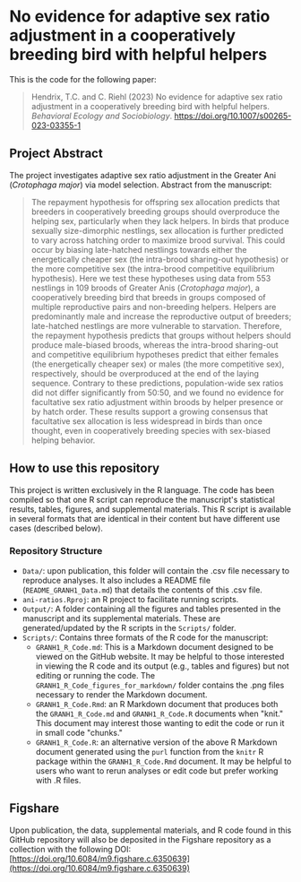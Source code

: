 #  No evidence for adaptive sex ratio adjustment in a cooperatively breeding bird with helpful helpers
 This is the code for the following paper:

> Hendrix, T.C. and C. Riehl (2023) No evidence for adaptive sex ratio adjustment in a cooperatively breeding bird with helpful helpers. *Behavioral Ecology and Sociobiology*. https://doi.org/10.1007/s00265-023-03355-1
 
 
## Project Abstract
The project investigates adaptive sex ratio adjustment in the Greater Ani (*Crotophaga major*) via model selection. Abstract from the manuscript:


> The repayment hypothesis for offspring sex allocation predicts that breeders in cooperatively breeding groups should overproduce the helping sex, particularly when they lack helpers. In birds that produce sexually size-dimorphic nestlings, sex allocation is further predicted to vary across hatching order to maximize brood survival. This could occur by biasing late-hatched nestlings towards either the energetically cheaper sex (the intra-brood sharing-out hypothesis) or the more competitive sex (the intra-brood competitive equilibrium hypothesis). Here we test these hypotheses using data from 553 nestlings in 109 broods of Greater Anis (*Crotophaga major*), a cooperatively breeding bird that breeds in groups composed of multiple reproductive pairs and non-breeding helpers. Helpers are predominantly male and increase the reproductive output of breeders; late-hatched nestlings are more vulnerable to starvation. Therefore, the repayment hypothesis predicts that groups without helpers should produce male-biased broods, whereas the intra-brood sharing-out and competitive equilibrium hypotheses predict that either females (the energetically cheaper sex) or males (the more competitive sex), respectively, should be overproduced at the end of the laying sequence. Contrary to these predictions, population-wide sex ratios did not differ significantly from 50:50, and we found no evidence for facultative sex ratio adjustment within broods by helper presence or by hatch order. These results support a growing consensus that facultative sex allocation is less widespread in birds than once thought, even in cooperatively breeding species with sex-biased helping behavior. 


## How to use this repository
This project is written exclusively in the R language. The code has been compiled so that one R script can reproduce the manuscript's statistical results, tables, figures, and supplemental materials. This R script is available in several formats that are identical in their content but have different use cases (described below). 

### Repository Structure
* `Data/`: upon publication, this folder will contain the .csv file necessary to reproduce analyses. It also includes a README file (`README_GRANH1_Data.md`) that details the contents of this .csv file. 
* `ani-ratios.Rproj`: an R project to facilitate running scripts. 
* `Output/`: A folder containing all the figures and tables presented in the manuscript and its supplemental materials. These are generated/updated by the R scripts in the `Scripts/` folder. 
* `Scripts/`: Contains three formats of the R code for the manuscript:
	+ `GRANH1_R_Code.md`: This is a Markdown document designed to be viewed on the GitHub website. It may be helpful to those interested in viewing the R code and its output (e.g., tables and figures) but not editing or running the code. The `GRANH1_R_Code_figures_for_markdown/` folder contains the .png files necessary to render the Markdown document.
	+ `GRANH1_R_Code.Rmd`: an R Markdown document that produces both the `GRANH1_R_Code.md` and `GRANH1_R_Code.R` documents when "knit." This document may interest those wanting to edit the code or run it in small code "chunks."
	+ `GRANH1_R_Code.R`: an alternative version of the above R Markdown document generated using the `purl` function from the `knitr` R package within the `GRANH1_R_Code.Rmd` document. It may be helpful to users who want to rerun analyses or edit code but prefer working with .R files.     

## Figshare 
Upon publication, the data, supplemental materials, and R code found in this GitHub repository will also be deposited in the Figshare repository as a collection with the following DOI: [https://doi.org/10.6084/m9.figshare.c.6350639](https://doi.org/10.6084/m9.figshare.c.6350639)
